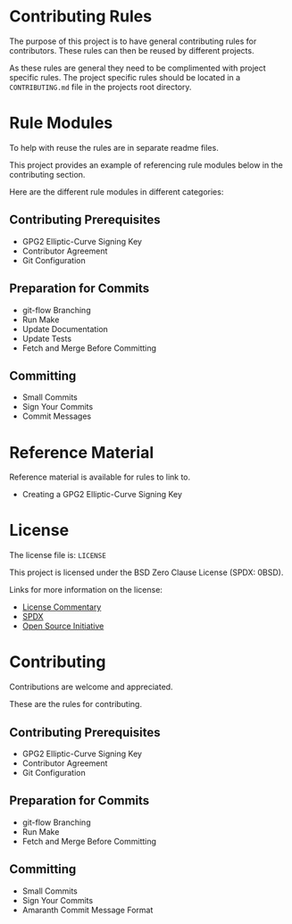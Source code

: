 # Contributing Rules

The purpose of this project is to have general contributing rules for
contributors.  These rules can then be reused by different projects.

As these rules are general they need to be complimented with project
specific rules.  The project specific rules should be located in a
`CONTRIBUTING.md` file in the projects root directory.

# Rule Modules

To help with reuse the rules are in separate readme files.

This project provides an example of referencing rule modules
below in the contributing section.

Here are the different rule modules in different categories:

## Contributing Prerequisites

- GPG2 Elliptic-Curve Signing Key
- Contributor Agreement
- Git Configuration

## Preparation for Commits

- git-flow Branching
- Run Make
- Update Documentation
- Update Tests
- Fetch and Merge Before Committing

## Committing

- Small Commits
- Sign Your Commits
- Commit Messages

# Reference Material

Reference material is available for rules to link to.

- Creating a GPG2 Elliptic-Curve Signing Key

# License

The license file is: `LICENSE`

This project is licensed under the BSD Zero Clause License (SPDX: 0BSD).

Links for more information on the license:

- [License Commentary][landley]
- [SPDX][spdx]
- [Open Source Initiative][osi]

[landley]: <https://web.archive.org/web/20200909121328/https://landley.net/toybox/license.html>
[spdx]: <https://web.archive.org/web/20200909121345/https://spdx.org/licenses/0BSD.html>
[osi]: <https://web.archive.org/web/20200923194052/https://opensource.org/licenses/0BSD>

# Contributing

Contributions are welcome and appreciated.

These are the rules for contributing.

## Contributing Prerequisites

- GPG2 Elliptic-Curve Signing Key
- Contributor Agreement
- Git Configuration

## Preparation for Commits

- git-flow Branching
- Run Make
- Fetch and Merge Before Committing

## Committing

- Small Commits
- Sign Your Commits
- Amaranth Commit Message Format

